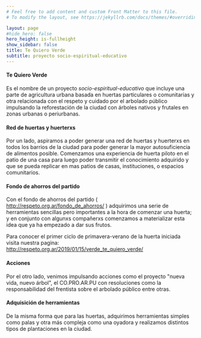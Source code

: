 ```yaml
---
# Feel free to add content and custom Front Matter to this file.
# To modify the layout, see https://jekyllrb.com/docs/themes/#overriding-theme-defaults

layout: page
#hide_hero: false
hero_height: is-fullheight
show_sidebar: false
title: Te Quiero Verde
subtitle: proyecto socio-espiritual-educativo
---
```


#### Te Quiero Verde

Es el nombre de un proyecto *socio-espiritual-educativo* que incluye una parte de agricultura urbana basada en huertas particulares o comunitarias y otra relacionada con el respeto y cuidado por el arbolado público impulsando la reforestación de la ciudad con árboles nativos y frutales en zonas urbanas o periurbanas.

#### Red de huertas y huerterxs

Por un lado, aspiramos a poder generar una red de huertas y huerterxs en todos los barrios de la ciudad para poder generar la mayor autosuficiencia de alimentos posible.
Comenzamos una experiencia de huerta piloto en el patio de una casa para luego poder transmitir el conocimiento adquirido y que se pueda replicar en mas patios de casas, instituciones, o espacios comunitarios.

#### Fondo de ahorros del partido

Con el fondo de ahorros del partido ( http://respeto.org.ar/fondo_de_ahorros/ ) adquirimos una serie de herramientas sencillas pero importantes a la hora de comenzar una huerta; y en conjunto con algunxs compañerxs comenzamos a materializar esta idea que ya ha empezado a dar sus frutos.

Para conocer el primer ciclo de primavera-verano de la huerta iniciada visita nuestra pagina: http://respeto.org.ar/2019/01/15/verde_te_quiero_verde/

#### Acciones

Por el otro lado, venimos impulsando acciones como el proyecto "nueva vida, nuevo árbol",  el CO.PRO.AR.PU con resoluciones como la responsabilidad del frentista sobre el arbolado público entre otras.

#### Adquisición de herramientas

De la misma forma que para las huertas, adquirimos herramientas simples como palas y otra más compleja como una oyadora y realizamos distintos tipos de plantaciones en la ciudad.
